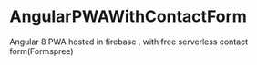 # AngularPWAWithContactForm
Angular 8 PWA hosted in firebase , with free serverless contact form(Formspree)
